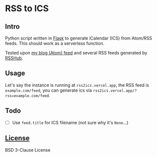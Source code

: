 # RSS to ICS

## Intro

Python script written in [Flask](https://github.com/pallets/flask/) to generate iCalendar (ICS) from Atom/RSS feeds.
This should work as a serverless function.

Tested upon [my blog (Atom) feed](https://blog.vinfall.com/index.xml) and several RSS feeds generated by [RSSHub](https://github.com/DIYgod/RSSHub).

## Usage

Let's say the instance is running at `rss2ics.vercel.app`,
the RSS feed is `example.com/feed`,
you can generate ics via `rss2ics.vercel.app/?rss=example.com/feed`.

## Todo

- [ ] Use `feed.title` for ICS filename (not sure why it's `None`...)

## [License](LICENSE)

BSD 3-Clause License
